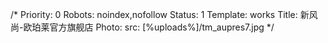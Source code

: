 /*
Priority: 0
Robots: noindex,nofollow
Status: 1
Template: works
Title: 新风尚-欧珀莱官方旗舰店
Photo: 
  src: [%uploads%]/tm_aupres7.jpg
*/